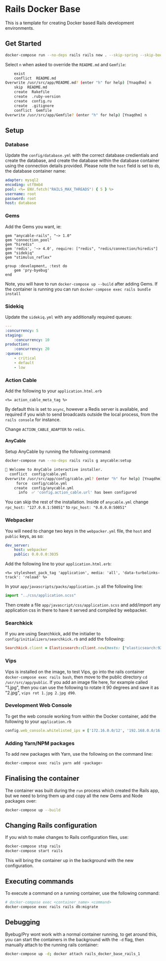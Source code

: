 # Rails Docker Base

This is a template for creating Docker based Rails development environments.

## Get Started

```bash
docker-compose run --no-deps rails rails new . --skip-spring --skip-bootsnap --skip-coffee --webpack=stimulus --database=mysql
```

Select `n` when asked to override the `README.md` and `Gemfile`:

```bash
	exist
	conflict  README.md
Overwrite /usr/src/app/README.md? (enter "h" for help) [Ynaqdhm] n
	skip  README.md
	create  Rakefile
	create  .ruby-version
	create  config.ru
	create  .gitignore
	conflict  Gemfile
Overwrite /usr/src/app/Gemfile? (enter "h" for help) [Ynaqdhm] n
```
## Setup

### Database

Update the `config/database.yml` with the correct database credientials and create the database, and create the database within the database container using the connection details provided. Please note the `host` field is set to `db`, the database container name:

```yml
adapter: mysql2
encoding: utf8mb4
pool: <%= ENV.fetch("RAILS_MAX_THREADS") { 5 } %>
username: root
password: root
host: database
```

### Gems

Add the Gems you want, ie:

```Gemfile
gem "anycable-rails", "~> 1.0"
gem "connection_pool"
gem "hiredis"
gem 'redis', '~> 4.0', require: ["redis", "redis/connection/hiredis"]
gem "sidekiq"
gem "stimulus_reflex"

group :development, :test do
	gem 'pry-byebug'
end
```

Note, you will have to run `docker-compose up --build` after adding Gems. If the container is running you can run `docker-compose exec rails bundle install`

### Sidekiq

Update the `sidekiq.yml` with any additionally required queues:

```yml
---
:concurrency: 5
staging:
	:concurrency: 10
production:
	:concurrency: 20
:queues:
	- critical
	- default
	- low
```

### Action Cable

Add the following to your `application.html.erb`

```erb
<%= action_cable_meta_tag %>
```

By default this is set to `async`, however a Redis server is available, and required if you wish to send broadcasts outside the local process, from the `rails console` for instance.

Change `ACTION_CABLE_ADAPTER` to  `redis`.

#### AnyCable

Setup AnyCable by running the following command:

```bash
docker-compose run --no-deps rails rails g anycable:setup
```

```bash
👋 Welcome to AnyCable interactive installer.
  conflict  config/cable.yml
Overwrite /usr/src/app/config/cable.yml? (enter "h" for help) [Ynaqdhm] y
	 force  config/cable.yml
	create  config/anycable.yml
	  info  ✅ 'config.action_cable.url' has been configured
```

You can skip the rest of the installation. Inside of `anycable.yml` change `rpc_host: "127.0.0.1:50051"` to `rpc_host: "0.0.0.0:50051"`

### Webpacker

You will need to change two keys in the `webpacker.yml` file, the `host` and `public` keys, as so:

```yml
dev_server:
	host: webpacker
	public: 0.0.0.0:3035
```

Add the following line to your `application.html.erb`:

```erb
<%= stylesheet_pack_tag 'application', media: 'all', 'data-turbolinks-track': 'reload' %>
```

In your `app/javascripts/packs/application.js` all the following line:

```js
import "../css/application.scss"
```

Then create a file `app/javascript/css/application.scss` and add/import any application css in there to have it served and compiled by webpacker.

### Searchkick

If you are using Searchkick, add the initialier to `config/initializers/searchkick.rb` and add the following:

```ruby
Searchkick.client = Elasticsearch::Client.new(hosts: ["elasticsearch:9200"], retry_on_failure: true)
```

### Vips

Vips is installed on the image, to test Vips, go into the rails container `docker-compose exec rails bash`, then move to the public directory `cd /usr/src/app/public`. If you add an image file here, for example called "1.jpg", then you can use the following to rotate it 90 degrees and save it as "2.jpg", `vips rot 1.jpg 2.jpg d90`.

### Development Web Console

To get the web console working from within the Docker container, add the following to your `application.rb`

```rb
config.web_console.whitelisted_ips = ['172.16.0.0/12', '192.168.0.0/16']
```

### Adding Yarn/NPM packages

To add new packages with Yarn, use the following on the command line:

```bash
docker-compose exec rails yarn add <package>
```

## Finalising the container

The container was built during the `run` process which created the Rails app, but we need to bring them up and copy all the new Gems and Node packages over:

```bash
docker-compose up --build
```

## Changing Rails configuration

If you wish to make changes to Rails configuration files, use:

```bash
docker-compose stop rails
docker-compose start rails
```

This will bring the container up in the background with the new configuration.

## Executing commands

To execute a command on a running container, use the following command:

```bash
# docker-compose exec <container_name> <command>
docker-compose exec rails rails db:migrate
```

## Debugging

Byebug/Pry wont work with a normal container running, to get around this, you can start the containers in the background with the `-d` flag, then manually attach to the running rails container:

```bash
docker-compose up -d; docker attach rails_docker_base_rails_1
```
